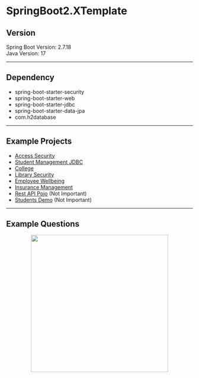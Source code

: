 # SpringBoot2.XTemplate

## Version
Spring Boot Version: 2.7.18<br>
Java Version: 17<br>

---

## Dependency
- spring-boot-starter-security
- spring-boot-starter-web
- spring-boot-starter-jdbc
- spring-boot-starter-data-jpa
- com.h2database

---

## Example Projects
- [Access Security](https://github.com/ShunKaidou/SpringBoot2.XTemplate/tree/main/Example%20Projects/Access_Security)
- [Student Management JDBC](https://github.com/ShunKaidou/SpringBoot2.XTemplate/tree/main/Example%20Projects/Student_Management_JDBC)
- [College](https://github.com/ShunKaidou/SpringBoot2.XTemplate/tree/main/Example%20Projects/Springboot-College)
- [Library Security](https://github.com/ShunKaidou/SpringBoot2.XTemplate/tree/main/Example%20Projects/Library_Security)
- [Employee Wellbeing](https://github.com/ShunKaidou/SpringBoot2.XTemplate/tree/main/Example%20Projects/Employee_Wellbeing_Many2One)
- [Insurance Management](https://github.com/ShunKaidou/SpringBoot2.XTemplate/tree/main/Example%20Projects/Insurance_Management_Many2One)
- [Rest API Pojo](https://github.com/ShunKaidou/SpringBoot2.XTemplate/tree/main/Example%20Projects/Springboot-Rest-POJO%20(Not%20IMP)) (Not Important)
- [Students Demo](https://github.com/ShunKaidou/SpringBoot2.XTemplate/tree/main/Example%20Projects/Springboot-Students-Demo%20(Not%20IMP)) (Not Important)

---

## Example Questions

<div align="center">
  <img src="https://github.com/user-attachments/assets/b6bf6953-f0cc-48e2-b883-550e116ac26c" width="370">
  <br>
</div>
